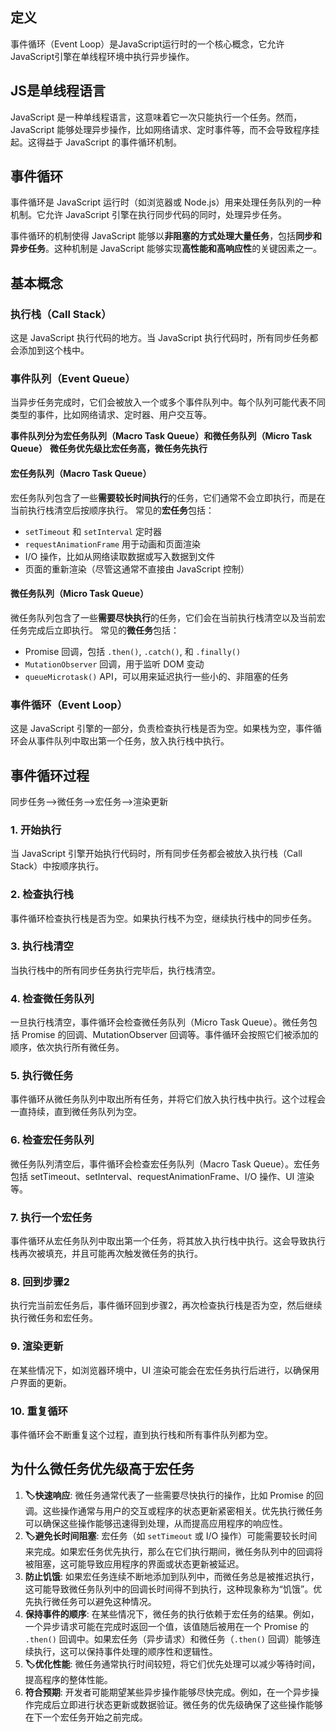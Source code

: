 ## 定义
事件循环（Event Loop）是JavaScript运行时的一个核心概念，它允许JavaScript引擎在单线程环境中执行异步操作。

## JS是单线程语言
JavaScript 是一种单线程语言，这意味着它一次只能执行一个任务。然而，JavaScript 能够处理异步操作，比如网络请求、定时事件等，而不会导致程序挂起。这得益于 JavaScript 的事件循环机制。

## 事件循环
事件循环是 JavaScript 运行时（如浏览器或 Node.js）用来处理任务队列的一种机制。它允许 JavaScript 引擎在执行同步代码的同时，处理异步任务。

事件循环的机制使得 JavaScript 能够以**非阻塞的方式处理大量任务**，包括**同步和异步任务**。这种机制是 JavaScript 能够实现**高性能和高响应性**的关键因素之一。

## 基本概念
### 执行栈（Call Stack）
这是 JavaScript 执行代码的地方。当 JavaScript 执行代码时，所有同步任务都会添加到这个栈中。
### 事件队列（Event Queue）
当异步任务完成时，它们会被放入一个或多个事件队列中。每个队列可能代表不同类型的事件，比如网络请求、定时器、用户交互等。

**事件队列分为宏任务队列（Macro Task Queue）和微任务队列（Micro Task Queue）**
**微任务优先级比宏任务高，微任务先执行**
#### 宏任务队列（Macro Task Queue）
宏任务队列包含了一些**需要较长时间执行**的任务，它们通常不会立即执行，而是在当前执行栈清空后按顺序执行。
常见的**宏任务**包括：
- `setTimeout` 和 `setInterval` 定时器
- `requestAnimationFrame` 用于动画和页面渲染
- I/O 操作，比如从网络读取数据或写入数据到文件
- 页面的重新渲染（尽管这通常不直接由 JavaScript 控制）
#### 微任务队列（Micro Task Queue）
微任务队列包含了一些**需要尽快执行**的任务，它们会在当前执行栈清空以及当前宏任务完成后立即执行。
常见的**微任务**包括：
- Promise 回调，包括 `.then()`, `.catch()`, 和 `.finally()`
- `MutationObserver` 回调，用于监听 DOM 变动
- `queueMicrotask()` API，可以用来延迟执行一些小的、非阻塞的任务
### 事件循环（Event Loop）
这是 JavaScript 引擎的一部分，负责检查执行栈是否为空。如果栈为空，事件循环会从事件队列中取出第一个任务，放入执行栈中执行。

## 事件循环过程
同步任务-->微任务-->宏任务-->渲染更新
### 1. 开始执行
当 JavaScript 引擎开始执行代码时，所有同步任务都会被放入执行栈（Call Stack）中按顺序执行。
### 2. 检查执行栈
事件循环检查执行栈是否为空。如果执行栈不为空，继续执行栈中的同步任务。
### 3. 执行栈清空
当执行栈中的所有同步任务执行完毕后，执行栈清空。
### 4. 检查微任务队列
一旦执行栈清空，事件循环会检查微任务队列（Micro Task Queue）。微任务包括 Promise 的回调、MutationObserver 回调等。事件循环会按照它们被添加的顺序，依次执行所有微任务。
### 5. 执行微任务
事件循环从微任务队列中取出所有任务，并将它们放入执行栈中执行。这个过程会一直持续，直到微任务队列为空。
### 6. 检查宏任务队列
微任务队列清空后，事件循环会检查宏任务队列（Macro Task Queue）。宏任务包括 setTimeout、setInterval、requestAnimationFrame、I/O 操作、UI 渲染等。
### 7. 执行一个宏任务
事件循环从宏任务队列中取出第一个任务，将其放入执行栈中执行。这会导致执行栈再次被填充，并且可能再次触发微任务的执行。
### 8. 回到步骤2
执行完当前宏任务后，事件循环回到步骤2，再次检查执行栈是否为空，然后继续执行微任务和宏任务。
### 9. 渲染更新
在某些情况下，如浏览器环境中，UI 渲染可能会在宏任务执行后进行，以确保用户界面的更新。
### 10. 重复循环
事件循环会不断重复这个过程，直到执行栈和所有事件队列都为空。

## 为什么微任务优先级高于宏任务
1. **🏷️快速响应**: 微任务通常代表了一些需要尽快执行的操作，比如 Promise 的回调。这些操作通常与用户的交互或程序的状态更新紧密相关。优先执行微任务可以确保这些操作能够迅速得到处理，从而提高应用程序的响应性。
2. **🏷️避免长时间阻塞**: 宏任务（如 `setTimeout` 或 I/O 操作）可能需要较长时间来完成。如果宏任务优先执行，那么在它们执行期间，微任务队列中的回调将被阻塞，这可能导致应用程序的界面或状态更新被延迟。
3. **防止饥饿**: 如果宏任务连续不断地添加到队列中，而微任务总是被推迟执行，这可能导致微任务队列中的回调长时间得不到执行，这种现象称为“饥饿”。优先执行微任务可以避免这种情况。
4. **保持事件的顺序**: 在某些情况下，微任务的执行依赖于宏任务的结果。例如，一个异步请求可能在完成时返回一个值，该值随后被用在一个 Promise 的 `.then()` 回调中。如果宏任务（异步请求）和微任务（`.then()` 回调）能够连续执行，这可以保持事件处理的顺序性和逻辑性。
5. **🏷️优化性能**: 微任务通常执行时间较短，将它们优先处理可以减少等待时间，提高程序的整体性能。
6. **符合预期**: 开发者可能期望某些异步操作能够尽快完成。例如，在一个异步操作完成后立即进行状态更新或数据验证。微任务的优先级确保了这些操作能够在下一个宏任务开始之前完成。

